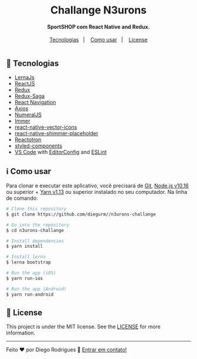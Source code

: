 <h1 align="center">
 Challange N3urons
  
</h1>

<h4 align="center">
  SportSHOP com React Native and Redux.
</h4>
<p align="center">
  <a href="#rocket-tecnologias">Tecnologias</a>&nbsp;&nbsp;&nbsp;|&nbsp;&nbsp;&nbsp;
  <a href="#information_source-como-usar">Como usar</a>&nbsp;&nbsp;&nbsp;|&nbsp;&nbsp;&nbsp;
  <a href="#memo-license">License</a>
</p>

<p align="center">
  <img alt="" src="https://user-images.githubusercontent.com/1062248/91626845-e7ae3800-e988-11ea-88c4-80482aaa5737.gif">
</p>

## :rocket: Tecnologias

- [LernaJs](https://github.com/lerna/lerna/)
- [ReactJS](https://reactjs.org/)
- [Redux](https://redux.js.org/)
- [Redux-Saga](https://redux-saga.js.org/)
- [React Navigation](https://reactnavigation.org/)
- [Axios](https://github.com/axios/axios)
- [NumeralJS](http://numeraljs.com/)
- [Immer](https://github.com/immerjs/immer)
- [react-native-vector-icons](https://github.com/oblador/react-native-vector-icons)
- [react-native-shimmer-placeholder](https://github.com/tomzaku/react-native-shimmer-placeholder)
- [Reactotron](https://infinite.red/reactotron)
- [styled-components](https://www.styled-components.com/)
- [VS Code][vc] with [EditorConfig][vceditconfig] and [ESLint][vceslint]

## :information_source: Como usar

Para clonar e executar este aplicativo, você precisará de [Git](https://git-scm.com), [Node.js v10.16][nodejs] ou superior + [Yarn v1.13][yarn] ou superior instalado no seu computador. Na linha de comando:
```bash
# Clone this repository
$ git clone https://github.com/diegurm//n3urons-challange

# Go into the repository
$ cd n3urons-challange

# Install dependencies
$ yarn install

# Install lerna
$ lerna bootstrap

# Run the app (iOS)
$ yarn run-ios

# Run the app (Android)
$ yarn run-android
```

## :memo: License

This project is under the MIT license. See the [LICENSE](https://github.com/diegurm/rocketshoes-react-native/blob/master/LICENSE) for more information.

---

Feito ♥ por Diego Rodrigues :wave: [Entrar em contato!](https://www.linkedin.com/in/diegurm/)

[nodejs]: https://nodejs.org/
[yarn]: https://yarnpkg.com/
[vc]: https://code.visualstudio.com/
[vceditconfig]: https://marketplace.visualstudio.com/items?itemName=EditorConfig.EditorConfig
[vceslint]: https://marketplace.visualstudio.com/items?itemName=dbaeumer.vscode-eslint
